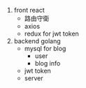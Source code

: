 1. front react
    - 路由守衛
    - axios
    - redux for jwt token
2. backend golang
    - mysql for blog
        - user
        - blog info
    - jwt token
    - server